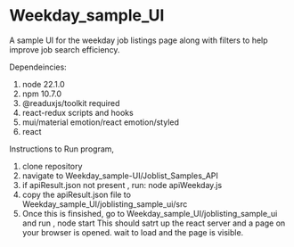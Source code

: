 # Weekday_sample_UI
A sample UI for the weekday job listings page along with filters to help improve job search efficiency.

Dependeincies:

1) node 22.1.0
2) npm 10.7.0
3) @readuxjs/toolkit required
4) react-redux scripts and hooks
5) mui/material emotion/react emotion/styled
6) react

Instructions to Run program, 
1) clone repository
2) navigate to Weekday_sample-UI/Joblist_Samples_API
3) if apiResult.json not present , run:
       node apiWeekday.js
4) copy the apiResult.json file to Weekday_sample_UI/joblisting_sample_ui/src
5) Once this is finsished, go to Weekday_sample_UI/joblisting_sample_ui and run ,
            node start
   This should satrt up the react server and a page on your browser is opened. wait to load and the page is visible.
